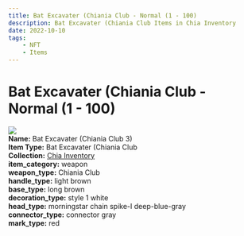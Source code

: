 ```yaml
---
title: Bat Excavater (Chiania Club - Normal (1 - 100)
description: Bat Excavater (Chiania Club Items in Chia Inventory
date: 2022-10-10
tags:
    - NFT
    - Items
---
```


# Bat Excavater (Chiania Club - Normal (1 - 100)
<div class="item_thumbnail">
<img loading="lazy" src="https://bafybeigp6t3mrhxbxi4djgdyhgckepflzi7czkcxkro3b6kpxnsgihnm5m.ipfs.nftstorage.link/3.gif"><br/>
<div><strong>Name:</strong> Bat Excavater (Chiania Club 3)</div>
<div><strong>Item Type:</strong> Bat Excavater (Chiania Club</div>
<div><strong>Collection:</strong> <a href="https://www.spacescan.io/xch/nft/collection/col1ucr852c8uzgemuashmz65kmnt2nn4wuhecevrwhtkk72ukfc5c7s6wn3sj">Chia Inventory</a></div>
<div><strong>item_category:</strong> weapon</div>
<div><strong>weapon_type:</strong> Chiania Club</div>
<div><strong>handle_type:</strong> light brown</div>
<div><strong>base_type:</strong> long brown</div>
<div><strong>decoration_type:</strong> style 1 white</div>
<div><strong>head_type:</strong> morningstar chain spike-I deep-blue-gray</div>
<div><strong>connector_type:</strong> connector gray</div>
<div><strong>mark_type:</strong> red</div>
</div>

